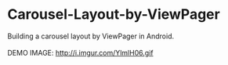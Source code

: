 # Carousel-Layout-by-ViewPager
Building a carousel layout by ViewPager in Android.
<br/>
<br/>
DEMO IMAGE: http://i.imgur.com/YlmlH06.gif